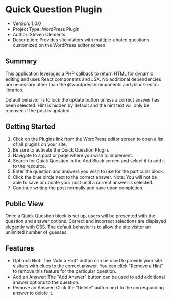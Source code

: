 # Quick Question Plugin

- Version: 1.0.0
- Project Type: WordPress Plugin
- Author: Steven Clements
- Description: Provides site visitors with multiple-choice questions customized on the WordPress editor screen.

## Summary

This application leverages a PHP callback to return HTML for dynamic editing and uses React components and JSX. No additional dependencies are necessary other than the @wordpress/components and /block-editor libraries.

Default behavior is to lock the update button unless a correct answer has been selected. Hint is hidden by default and the hint text will only be removed if the post is updated.

## Getting Started

1. Click on the Plugins link from the WordPress editor screen to open a list of all plugins on your site.
2. Be sure to activate the Quick Question Plugin.
3. Navigate to a post or page where you wish to implement.
4. Search for Quick Question in the Add Block screen and select it to add it to the resource.
5. Enter the question and answers you wish to use for the particular block.
6. Click the blue circle next to the correct answer. Note: You will not be able to save or update your post until a correct answer is selected.
7. Continue writing the post normally and save upon completion.

## Public View

Once a Quick Question block is set up, users will be presented with the question and answer options. Correct and incorrect selections are displayed elegantly with CSS. The default behavior is to allow the site visitor an unlimited number of guesses.

## Features

- Optional Hint: The "Add a Hint" button can be used to provide your site visitors with clues to the correct answer. You can click "Remove a Hint" to remove this feature for the particular question.
- Add an Answer: The "Add Answer" button can be used to add additional answer options to the question.
- Remove an Answer: Click the "Delete" button next to the corresponding answer to delete it.
